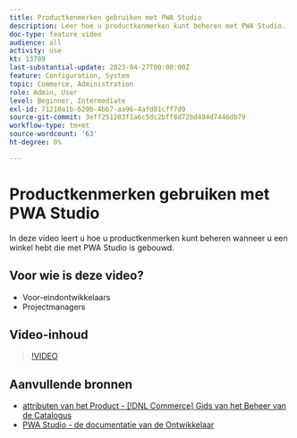 ```yaml
---
title: Productkenmerken gebruiken met PWA Studio
description: Leer hoe u productkenmerken kunt beheren met PWA Studio.
doc-type: feature video
audience: all
activity: use
kt: 13789
last-substantial-update: 2023-04-27T00:00:00Z
feature: Configuration, System
topic: Commerce, Administration
role: Admin, User
level: Beginner, Intermediate
exl-id: 71210a1b-620b-4bb7-aa96-4afd01cff7d9
source-git-commit: 3eff251283f1a6c5dc2bff8d72bd494d7446db79
workflow-type: tm+mt
source-wordcount: '63'
ht-degree: 0%

---
```


# Productkenmerken gebruiken met PWA Studio

In deze video leert u hoe u productkenmerken kunt beheren wanneer u een winkel hebt die met PWA Studio is gebouwd.

## Voor wie is deze video?

- Voor-eindontwikkelaars
- Projectmanagers

## Video-inhoud

>[!VIDEO](https://video.tv.adobe.com/v/343788?quality=12&learn=on)

## Aanvullende bronnen

- [ attributen van het Product -  [!DNL Commerce]  Gids van het Beheer van de Catalogus ](https://experienceleague.adobe.com/docs/commerce-admin/catalog/product-attributes/product-attributes.html)
- [ PWA Studio - de documentatie van de Ontwikkelaar ](https://developer.adobe.com/commerce/pwa-studio/)

